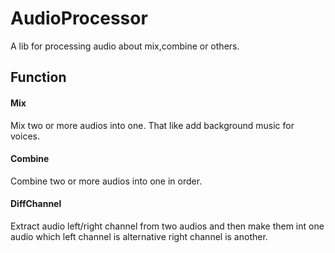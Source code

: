 # AudioProcessor
A lib for processing audio about mix,combine or others.

## Function

#### Mix
Mix two or more audios into one. That like add background music for voices.

#### Combine
Combine two or more audios into one in order. 

#### DiffChannel
Extract audio left/right channel from two audios and then make them int one audio which left channel is alternative right channel is another.


